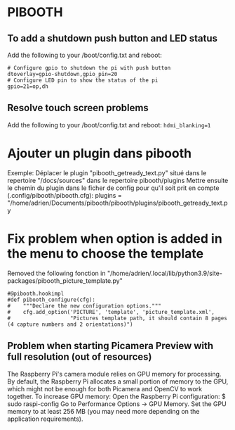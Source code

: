 # PIBOOTH 

## To add a shutdown push button and LED status

Add the following to your /boot/config.txt and reboot:

```
# Configure gpio to shutdown the pi with push button
dtoverlay=gpio-shutdown,gpio_pin=20
# Configure LED pin to show the status of the pi
gpio=21=op,dh
```

## Resolve touch screen problems

Add the following to your /boot/config.txt and reboot: `hdmi_blanking=1`

# Ajouter un plugin dans pibooth

Exemple: Déplacer le plugin "pibooth_getready_text.py" situé dans le repertoire "/docs/sources" dans le repertoire pibooth/plugins
Mettre ensuite le chemin du plugin dans le ficher de config pour qu'il soit prit en compte (.config/pibooth/pibooth.cfg):
plugins = "/home/adrien/Documents/pibooth/pibooth/plugins/pibooth_getready_text.py

# Fix problem when option is added in the menu to choose the template

Removed the following fonction in "/home/adrien/.local/lib/python3.9/site-packages/pibooth_picture_template.py"

```
#@pibooth.hookimpl
#def pibooth_configure(cfg):
#    """Declare the new configuration options."""
#    cfg.add_option('PICTURE', 'template', 'picture_template.xml',
#                   "Pictures template path, it should contain 8 pages (4 capture numbers and 2 orientations)")
```


## Problem when starting Picamera Preview with full resolution (out of resources)

The Raspberry Pi's camera module relies on GPU memory for processing. By default, the Raspberry Pi allocates a small portion of memory to the GPU, which might not be enough for both Picamera and OpenCV to work together.
To increase GPU memory:
Open the Raspberry Pi configuration:
$ sudo raspi-config
Go to Performance Options -> GPU Memory.
Set the GPU memory to at least 256 MB (you may need more depending on the application requirements).
